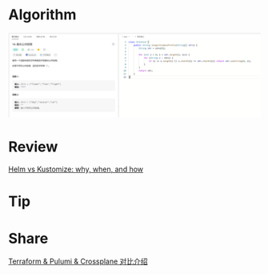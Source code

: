 # Algorithm

![14. 最长公共前缀](../../images/temp/zhenran-2023-06-17-lc.png)

# Review

[Helm vs Kustomize: why, when, and how](https://medium.com/@elfakharany/helm-vs-kustomize-why-when-and-how-5d5ba0f80234)

# Tip


# Share

[Terraform & Pulumi & Crossplane 对比介绍](https://www.zhenran.me/posts/terraform-pulumi-crossplane/)